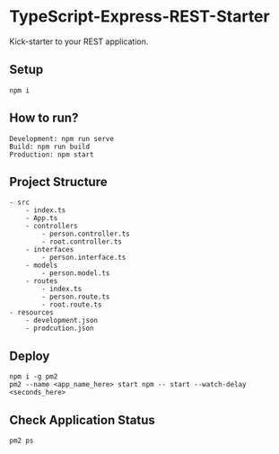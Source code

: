 # TypeScript-Express-REST-Starter
Kick-starter to your REST application.

## Setup
    npm i

## How to run?
    Development: npm run serve
    Build: npm run build
    Production: npm start

## Project Structure
    - src
        - index.ts
        - App.ts
        - controllers
            - person.controller.ts
            - root.controller.ts
        - interfaces
            - person.interface.ts
        - models
            - person.model.ts
        - routes
            - index.ts
            - person.route.ts
            - root.route.ts
    - resources
        - development.json
        - prodcution.json

## Deploy
    npm i -g pm2
    pm2 --name <app_name_here> start npm -- start --watch-delay <seconds_here>

## Check Application Status
    pm2 ps
